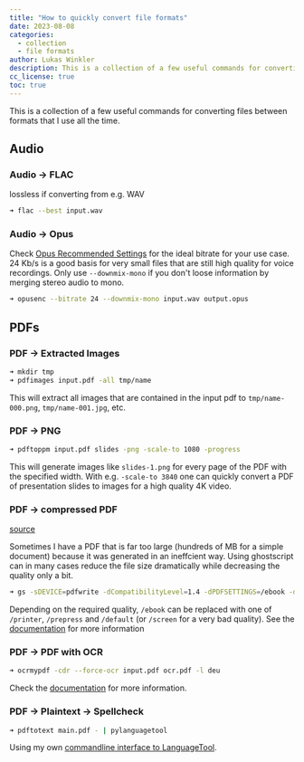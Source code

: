 ```yaml
---
title: "How to quickly convert file formats"
date: 2023-08-08
categories:
  - collection
  - file formats
author: Lukas Winkler
description: This is a collection of a few useful commands for converting files between formats that I use all the time.
cc_license: true
toc: true
---
```


This is a collection of a few useful commands for converting files between formats that I use all the time.

<!--more-->

## Audio

### Audio → FLAC

lossless if converting from e.g. WAV

```bash
➜ flac --best input.wav
```

### Audio → Opus

Check [Opus Recommended Settings](https://wiki.xiph.org/Opus_Recommended_Settings) for the ideal bitrate for your use case.
24 Kb/s is a good basis for very small files that are still high quality for voice recordings. Only use `--downmix-mono` if you don't loose information by merging stereo audio to mono.

```bash
➜ opusenc --bitrate 24 --downmix-mono input.wav output.opus
```

## PDFs

### PDF → Extracted Images

```bash
➜ mkdir tmp
➜ pdfimages input.pdf -all tmp/name
```

This will extract all images that are contained in the input pdf to `tmp/name-000.png`, `tmp/name-001.jpg`, etc.

### PDF → PNG

```bash
➜ pdftoppm input.pdf slides -png -scale-to 1080 -progress
```

This will generate images like `slides-1.png` for every page of the PDF with the specified width. With e.g. `-scale-to 3840` one can quickly convert a PDF of presentation slides to images for a high quality 4K video. 

### PDF → compressed PDF

[source](https://askubuntu.com/questions/113544/how-can-i-reduce-the-file-size-of-a-scanned-pdf-file/256449#256449)

Sometimes I have a PDF that is far too large (hundreds of MB for a simple document) because it was generated in an ineffcient way. Using ghostscript can in many cases reduce the file size dramatically while decreasing the quality only a bit.

```bash
➜ gs -sDEVICE=pdfwrite -dCompatibilityLevel=1.4 -dPDFSETTINGS=/ebook -dPrinted=false -dNOPAUSE -dBATCH -sOutputFile=small.pdf input.pdf 
```

Depending on the required quality, `/ebook` can be replaced with one of `/printer`, `/prepress` and `/default` (or `/screen` for a very bad quality). See the [documentation](https://ghostscript.readthedocs.io/en/latest/VectorDevices.html#controls-and-features-specific-to-postscript-and-pdf-input) for more information

### PDF → PDF with OCR

```bash
➜ ocrmypdf -cdr --force-ocr input.pdf ocr.pdf -l deu
```

Check the [documentation](https://ocrmypdf.readthedocs.io/en/latest/cookbook.html) for more information.

### PDF → Plaintext → Spellcheck

```bash
➜ pdftotext main.pdf - | pylanguagetool
```
Using my own [commandline interface to LanguageTool](https://pylanguagetool.lw1.at/).
